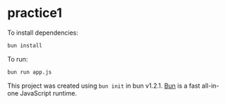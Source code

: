 # practice1

To install dependencies:

```bash
bun install
```

To run:

```bash
bun run app.js
```

This project was created using `bun init` in bun v1.2.1. [Bun](https://bun.sh) is a fast all-in-one JavaScript runtime.
